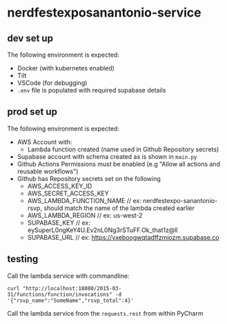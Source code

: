# nerdfestexposanantonio-service

## dev set up

The following environment is expected:

- Docker (with kubernetes enabled)
- Tilt
- VSCode (for debugging)
- `.env` file is populated with required supabase details

## prod set up

The following environment is expected:

- AWS Account with:
  - Lambda function created (name used in Github Repository secrets)
- Supabase account with schema created as is shown in `main.py`
- Github Actions Permissions must be enabled (e.g "Allow all actions and reusable workflows")
- Github has Repository secrets set on the following
  - AWS_ACCESS_KEY_ID
  - AWS_SECRET_ACCESS_KEY
  - AWS_LAMBDA_FUNCTION_NAME // ex: nerdfestexpo-sanantonio-rsvp, should match the name of the lambda created earlier
  - AWS_LAMBDA_REGION // ex: us-west-2
  - SUPABASE_KEY // ex: eySuperL0ngKeY4U.Ev2nL0Ng3rSTuFF.Ok_that1z@ll
  - SUPABASE_URL // ex: https://yxeboogwqtadffzmiozm.supabase.co

## testing

Call the lambda service with commandline:

```commandline
curl "http://localhost:18080/2015-03-31/functions/function/invocations" -d '{"rsvp_name":"SomeName","rsvp_total":4}'
```

Call the lambda service from the `requests.rest` from within PyCharm

